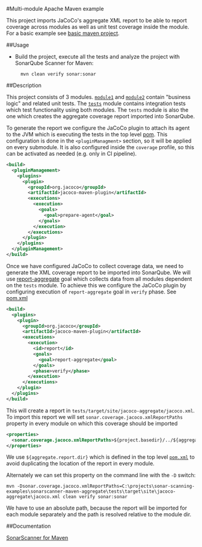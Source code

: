 #Multi-module Apache Maven example

This project imports JaCoCo's aggregate XML report to be able to report coverage across modules as well as unit
test coverage inside the module. For a basic example see [basic maven project](../sonarscanner-maven-basic/README.md).

##Usage

* Build the project, execute all the tests and analyze the project with SonarQube Scanner for Maven:

        mvn clean verify sonar:sonar

##Description

This project consists of 3 modules. [`module1`](module1/pom.xml) and [`module2`](module2/pom.xml) contain "business logic" and 
related unit tests. The [`tests`](tests/pom.xml) module contains integration tests which test functionality using both modules. 
The `tests` module is also the one which creates the aggregate coverage report imported into SonarQube.

To generate the report we configure the JaCoCo plugin to attach its agent to the JVM which is executing the tests in the top 
level [pom](pom.xml). This configuration is done in the `<pluginManagment>` section, so it will be applied on every submodule.
It is also configured inside the `coverage` profile, so this can be activated as needed (e.g. only in CI pipeline).

```xml
<build>
  <pluginManagement>
    <plugins>
      <plugin>
        <groupId>org.jacoco</groupId>
        <artifactId>jacoco-maven-plugin</artifactId>
        <executions>
          <execution>
            <goals>
              <goal>prepare-agent</goal>
            </goals>
          </execution>
        </executions>
      </plugin>
    </plugins>
  </pluginManagement>
</build>
```  

Once we have configured JaCoCo to collect coverage data, we need to generate the XML coverage report to be imported into 
SonarQube. We will use [report-aggregate](https://www.jacoco.org/jacoco/trunk/doc/report-aggregate-mojo.html) goal which 
collects data from all modules dependent on the `tests` module. To achieve this we configure the JaCoCo plugin by configuring execution 
 of `report-aggregate` goal in `verify` phase. See [pom.xml](tests/pom.xml) 

```xml
<build>
  <plugins>
    <plugin>
      <groupId>org.jacoco</groupId>
      <artifactId>jacoco-maven-plugin</artifactId>
      <executions>
        <execution>
          <id>report</id>
          <goals>
            <goal>report-aggregate</goal>
          </goals>
          <phase>verify</phase>
        </execution>
      </executions>
    </plugin>
  </plugins>
</build>
``` 

This will create a report in `tests/target/site/jacoco-aggregate/jacoco.xml`. To import this report we will set 
`sonar.coverage.jacoco.xmlReportPaths` property in every module on which this coverage should be imported

```xml
<properties>
  <sonar.coverage.jacoco.xmlReportPaths>${project.basedir}/../${aggregate.report.dir}</sonar.coverage.jacoco.xmlReportPaths>
</properties>
``` 

We use `${aggregate.report.dir}` which is defined in the top level [`pom.xml`](pom.xml) to avoid duplicating the location of the 
report in every module.

Alternately we can set this property on the command line with the `-D` switch:

```
mvn -Dsonar.coverage.jacoco.xmlReportPaths=C:\projects\sonar-scanning-examples\sonarscanner-maven-aggregate\tests\target\site\jacoco-aggregate\jacoco.xml clean verify sonar:sonar 
```

We have to use an absolute path, because the report will be imported for each module separately and the path is resolved relative to the module dir.
    
        
##Documentation

[SonarScanner for Maven](https://docs.sonarqube.org/latest/analysis/scan/sonarscanner-for-maven/)
